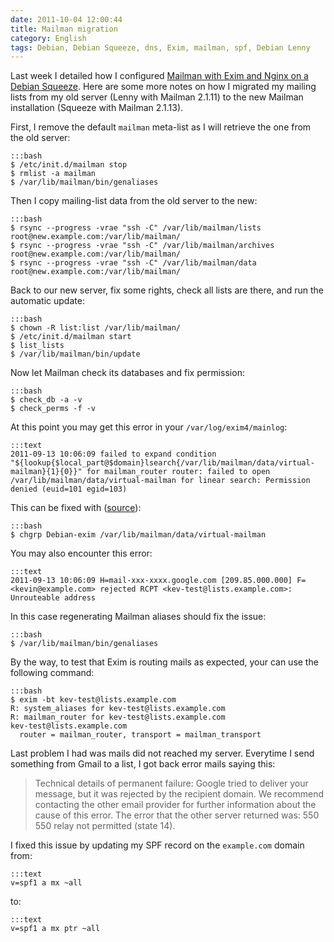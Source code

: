 ```yaml
---
date: 2011-10-04 12:00:44
title: Mailman migration
category: English
tags: Debian, Debian Squeeze, dns, Exim, mailman, spf, Debian Lenny
---
```


Last week I detailed how I configured [Mailman with Exim and Nginx on a Debian Squeeze](http://kevin.deldycke.com/2011/09/setup-mailman-nginx-exim-debian-squeeze/). Here are some more notes on how I migrated my mailing lists from my old server (Lenny with Mailman 2.1.11) to the new Mailman installation (Squeeze with Mailman 2.1.13).

First, I remove the default `mailman` meta-list as I will retrieve the one from the old server:

    :::bash
    $ /etc/init.d/mailman stop
    $ rmlist -a mailman
    $ /var/lib/mailman/bin/genaliases

Then I copy mailing-list data from the old server to the new:

    :::bash
    $ rsync --progress -vrae "ssh -C" /var/lib/mailman/lists    root@new.example.com:/var/lib/mailman/
    $ rsync --progress -vrae "ssh -C" /var/lib/mailman/archives root@new.example.com:/var/lib/mailman/
    $ rsync --progress -vrae "ssh -C" /var/lib/mailman/data     root@new.example.com:/var/lib/mailman/

Back to our new server, fix some rights, check all lists are there, and run the automatic update:

    :::bash
    $ chown -R list:list /var/lib/mailman/
    $ /etc/init.d/mailman start
    $ list_lists
    $ /var/lib/mailman/bin/update

Now let Mailman check its databases and fix permission:

    :::bash
    $ check_db -a -v
    $ check_perms -f -v

At this point you may get this error in your `/var/log/exim4/mainlog`:

    :::text
    2011-09-13 10:06:09 failed to expand condition "${lookup{$local_part@$domain}lsearch{/var/lib/mailman/data/virtual-mailman}{1}{0}}" for mailman_router router: failed to open /var/lib/mailman/data/virtual-mailman for linear search: Permission denied (euid=101 egid=103)

This can be fixed with ([source](https://bugs.launchpad.net/ubuntu/+source/mailman/+bug/728879)):

    :::bash
    $ chgrp Debian-exim /var/lib/mailman/data/virtual-mailman

You may also encounter this error:

    :::text
    2011-09-13 10:06:09 H=mail-xxx-xxxx.google.com [209.85.000.000] F=<kevin@example.com> rejected RCPT <kev-test@lists.example.com>: Unrouteable address

In this case regenerating Mailman aliases should fix the issue:

    :::bash
    $ /var/lib/mailman/bin/genaliases

By the way, to test that Exim is routing mails as expected, your can use the following command:

    :::bash
    $ exim -bt kev-test@lists.example.com
    R: system_aliases for kev-test@lists.example.com
    R: mailman_router for kev-test@lists.example.com
    kev-test@lists.example.com
      router = mailman_router, transport = mailman_transport

Last problem I had was mails did not reached my server. Everytime I send something from Gmail to a list, I got back error mails saying this:

> Technical details of permanent failure:
> Google tried to deliver your message, but it was rejected by the recipient domain. We recommend contacting the other email provider for further information about the cause of this error. The error that the other server returned was: 550 550 relay not permitted (state 14).

I fixed this issue by updating my SPF record on the `example.com` domain from:

    :::text
    v=spf1 a mx ~all

to:

    :::text
    v=spf1 a mx ptr ~all

